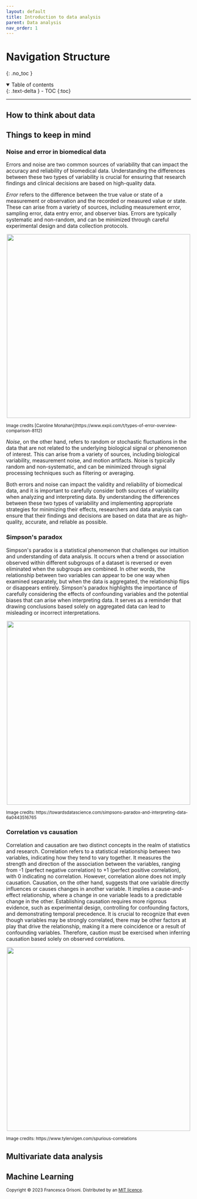 ```yaml
---
layout: default
title: Introduction to data analysis
parent: Data analysis
nav_order: 1
---
```




# Navigation Structure
{: .no_toc }

<details open markdown="block">
  <summary>
    Table of contents
  </summary>
  {: .text-delta }
- TOC
{:toc}
</details>

---

## How to think about data


## Things to keep in mind


### Noise and error in biomedical data

Errors and noise are two common sources of variability that can impact the accuracy and reliability of biomedical data. 
Understanding the differences between these two types of variability is crucial for ensuring that research findings and 
clinical decisions are based on high-quality data.

*Error* refers to the difference between the true value or state of a measurement or observation and the recorded or 
measured value or state. These can arise from a variety of sources, including measurement error, sampling error, 
data entry error, and observer bias. Errors are typically systematic and non-random, and can be minimized through 
careful experimental design and data collection protocols.

<p align="center">
<img src="https://d20khd7ddkh5ls.cloudfront.net/types_of_error_flow_chart.jpeg" width=500>
</p>
<sup>Image credits [Caroline Monahan](https://www.expii.com/t/types-of-error-overview-comparison-8112) </sup>

*Noise*, on the other hand, refers to random or stochastic fluctuations in the data that are not related to the 
underlying biological signal or phenomenon of interest. This can arise from a variety of sources, 
including biological variability, measurement noise, and motion artifacts. 
Noise is typically random and non-systematic, and can be minimized through signal processing techniques such as 
filtering or averaging.

Both errors and noise can impact the validity and reliability of biomedical data, and it is important to carefully 
consider both sources of variability when analyzing and interpreting data. 
By understanding the differences between these two types of variability and implementing appropriate strategies for minimizing 
their effects, researchers and data analysis can ensure that their findings and decisions are based on data that are as high-quality, 
accurate, and reliable as possible.

### Simpson's paradox

Simpson's paradox is a statistical phenomenon that challenges our intuition and understanding of data analysis. It 
occurs when a trend or association observed within different subgroups of a dataset is reversed or even eliminated when 
the subgroups are combined. In other words, the relationship between two variables can appear to be one way when examined 
separately, but when the data is aggregated, the relationship flips or disappears entirely. Simpson's paradox highlights 
the importance of carefully considering the effects of confounding variables and the potential biases that can arise when interpreting data. It serves as a reminder that drawing conclusions based solely on aggregated data can lead to misleading or incorrect interpretations.


<p align="center">
<img src="https://miro.medium.com/v2/resize:fit:1100/format:webp/1*8tP_5zRKNAyVSeexu7RJZg.png" width=500>
</p>
<sup>Image credits: https://towardsdatascience.com/simpsons-paradox-and-interpreting-data-6a0443516765 </sup>

### Correlation vs causation
Correlation and causation are two distinct concepts in the realm of statistics and research. Correlation refers to a 
statistical relationship between two variables, indicating how they tend to vary together. It measures the strength and 
direction of the association between the variables, ranging from -1 (perfect negative correlation) to +1 (perfect positive
correlation), with 0 indicating no correlation. However, correlation alone does not imply causation. Causation, on the 
other hand, suggests that one variable directly influences or causes changes in another variable. It implies a 
cause-and-effect relationship, where a change in one variable leads to a predictable change in the other. Establishing 
causation requires more rigorous evidence, such as experimental design, controlling for confounding factors, and 
demonstrating temporal precedence. It is crucial to recognize that even though variables may be strongly correlated, 
there may be other factors at play that drive the relationship, making it a mere coincidence or a result of confounding 
variables. Therefore, caution must be exercised when inferring causation based solely on observed correlations.

<p align="center">
<img src="https://www.tylervigen.com/chart-pngs/2.png" width=500>
</p>
<sup>Image credits: https://www.tylervigen.com/spurious-correlations </sup>

## Multivariate data analysis



## Machine Learning




<sub>Copyright &copy; 2023 Francesca Grisoni. Distributed by an [MIT licence](LICENSE).</sub>

